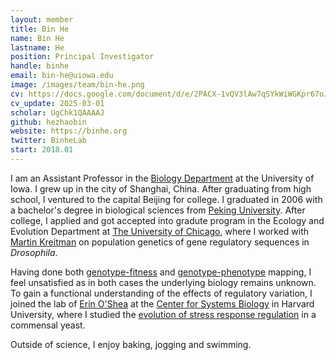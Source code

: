 ```yaml
---
layout: member
title: Bin He
name: Bin He
lastname: He
position: Principal Investigator
handle: binhe
email: bin-he@uiowa.edu
image: /images/team/bin-he.png
cv: https://docs.google.com/document/d/e/2PACX-1vQV3lAw7qSYkWiWGKpr67oJjnsVa8z35APyX86R9bbFoFf-0LBKjhvPSTQ59C-XocBykSDKnReVLowX/pub
cv_update: 2025-03-01
scholar: UgChk1QAAAAJ
github: hezhaobin
website: https://binhe.org
twitter: BinheLab
start: 2018.01
---
```


I am an Assistant Professor in the [Biology Department](https://biology.uiowa.edu) at the University of Iowa. I grew up in the city of Shanghai, China. After graduating from high school, I ventured to the capital Beijing for college. I graduated in 2006 with a bachelor's degree in biological sciences from [Peking University](https://www.pku.edu.cn). After college, I applied and got accepted into gradute program in the Ecology and Evolution Department at [The University of Chicago](http://pondside.uchicago.edu/ecol-evol/), where I worked with [Martin Kreitman](http://pondside.uchicago.edu/ecol-evol/people/kreitman.html) on population genetics of gene regulatory sequences in _Drosophila_. 

Having done both [genotype-fitness](/papers/selected-papers/He-PLoS-Genet/) and [genotype-phenotype](/papers/selected-papers/He-Genetics-2014/) mapping, I feel unsatisfied as in both cases the underlying biology remains unknown. To gain a functional understanding of the effects of regulatory variation, I joined the lab of [Erin O'Shea](http://www.hhmi.org/scientists/erin-k-oshea) at the [Center for Systems Biology](http://sysbio.harvard.edu/home) in Harvard University, where I studied the [evolution of stress response regulation](/papers/selected-papers/he-elife-2017/) in a commensal yeast. 

Outside of science, I enjoy baking, jogging and swimming.
